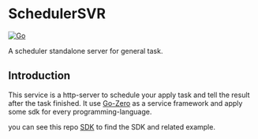 # SchedulerSVR

[![Go](https://github.com/lukaproject/schedulersvr/actions/workflows/go.yml/badge.svg)](https://github.com/lukaproject/schedulersvr/actions/workflows/go.yml)

A scheduler standalone server for general task.

## Introduction

This service is a http-server to schedule your apply task and tell the result after the task finished. It use [Go-Zero](https://github.com/zeromicro/go-zero) as a service framework and apply some sdk for every programming-language.

you can see this repo [SDK](https://github.com/lukaproject/sdk) to find the SDK and related example.